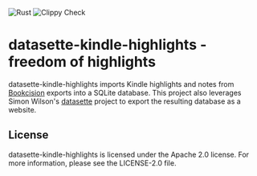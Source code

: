 ![Rust](https://github.com/rphillips/datasette-kindle-highlights/workflows/Rust/badge.svg) ![Clippy Check](https://github.com/rphillips/datasette-kindle-highlights/workflows/Clippy%20Check/badge.svg)

# datasette-kindle-highlights - freedom of highlights

datasette-kindle-highlights imports Kindle highlights and notes from [Bookcision](https://readwise.io/bookcision) exports into a SQLite database. This project also leverages Simon Wilson's [datasette](https://github.com/simonw/datasette) project to export the resulting database as a website. 

## License

datasette-kindle-highlights is licensed under the Apache 2.0 license. For more information, please see the LICENSE-2.0 file.
